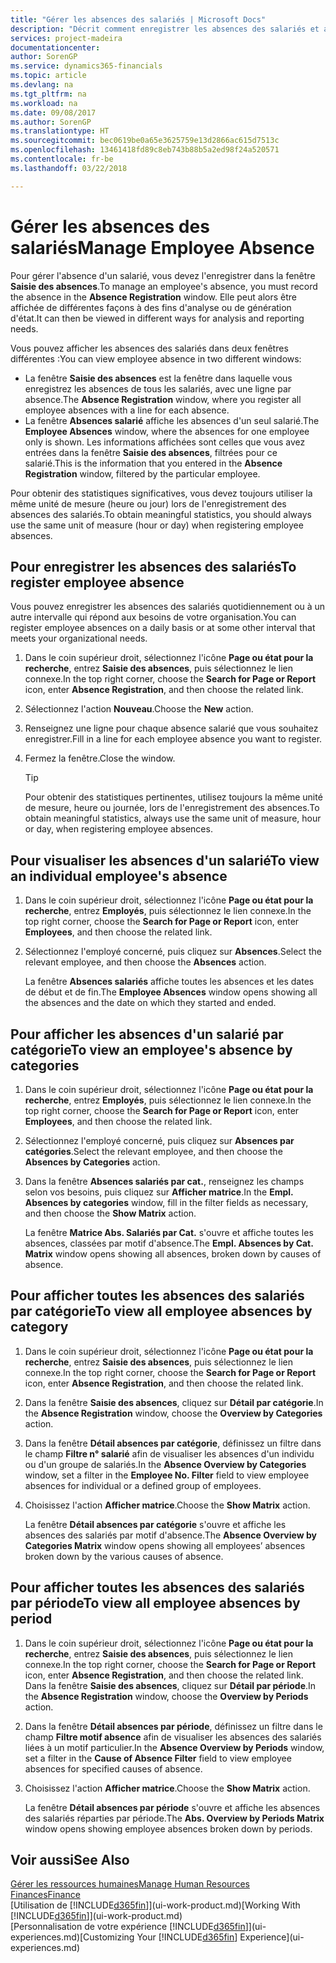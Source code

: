 ```yaml
---
title: "Gérer les absences des salariés | Microsoft Docs"
description: "Décrit comment enregistrer les absences des salariés et analyser les statistiques d'indisponibilité."
services: project-madeira
documentationcenter: 
author: SorenGP
ms.service: dynamics365-financials
ms.topic: article
ms.devlang: na
ms.tgt_pltfrm: na
ms.workload: na
ms.date: 09/08/2017
ms.author: SorenGP
ms.translationtype: HT
ms.sourcegitcommit: bec0619be0a65e3625759e13d2866ac615d7513c
ms.openlocfilehash: 13461418fd89c8eb743b88b5a2ed98f24a520571
ms.contentlocale: fr-be
ms.lasthandoff: 03/22/2018

---
```

# <a name="manage-employee-absence"></a><span data-ttu-id="18a4d-103">Gérer les absences des salariés</span><span class="sxs-lookup"><span data-stu-id="18a4d-103">Manage Employee Absence</span></span>
<span data-ttu-id="18a4d-104">Pour gérer l'absence d'un salarié, vous devez l'enregistrer dans la fenêtre **Saisie des absences**.</span><span class="sxs-lookup"><span data-stu-id="18a4d-104">To manage an employee's absence, you must record the absence in the **Absence Registration** window.</span></span> <span data-ttu-id="18a4d-105">Elle peut alors être affichée de différentes façons à des fins d'analyse ou de génération d'état.</span><span class="sxs-lookup"><span data-stu-id="18a4d-105">It can then be viewed in different ways for analysis and reporting needs.</span></span>

<span data-ttu-id="18a4d-106">Vous pouvez afficher les absences des salariés dans deux fenêtres différentes :</span><span class="sxs-lookup"><span data-stu-id="18a4d-106">You can view employee absence in two different windows:</span></span>

* <span data-ttu-id="18a4d-107">La fenêtre **Saisie des absences** est la fenêtre dans laquelle vous enregistrez les absences de tous les salariés, avec une ligne par absence.</span><span class="sxs-lookup"><span data-stu-id="18a4d-107">The **Absence Registration** window, where you register all employee absences with a line for each absence.</span></span>
* <span data-ttu-id="18a4d-108">La fenêtre **Absences salarié** affiche les absences d'un seul salarié.</span><span class="sxs-lookup"><span data-stu-id="18a4d-108">The **Employee Absences** window, where the absences for one employee only is shown.</span></span> <span data-ttu-id="18a4d-109">Les informations affichées sont celles que vous avez entrées dans la fenêtre **Saisie des absences**, filtrées pour ce salarié.</span><span class="sxs-lookup"><span data-stu-id="18a4d-109">This is the information that you entered in the **Absence Registration** window, filtered by the particular employee.</span></span>

<span data-ttu-id="18a4d-110">Pour obtenir des statistiques significatives, vous devez toujours utiliser la même unité de mesure (heure ou jour) lors de l'enregistrement des absences des salariés.</span><span class="sxs-lookup"><span data-stu-id="18a4d-110">To obtain meaningful statistics, you should always use the same unit of measure (hour or day) when registering employee absences.</span></span>

## <a name="to-register-employee-absence"></a><span data-ttu-id="18a4d-111">Pour enregistrer les absences des salariés</span><span class="sxs-lookup"><span data-stu-id="18a4d-111">To register employee absence</span></span>
<span data-ttu-id="18a4d-112">Vous pouvez enregistrer les absences des salariés quotidiennement ou à un autre intervalle qui répond aux besoins de votre organisation.</span><span class="sxs-lookup"><span data-stu-id="18a4d-112">You can register employee absences on a daily basis or at some other interval that meets your organizational needs.</span></span>

1. <span data-ttu-id="18a4d-113">Dans le coin supérieur droit, sélectionnez l'icône **Page ou état pour la recherche**, entrez **Saisie des absences**, puis sélectionnez le lien connexe.</span><span class="sxs-lookup"><span data-stu-id="18a4d-113">In the top right corner, choose the **Search for Page or Report** icon, enter **Absence Registration**, and then choose the related link.</span></span>
2. <span data-ttu-id="18a4d-114">Sélectionnez l'action **Nouveau**.</span><span class="sxs-lookup"><span data-stu-id="18a4d-114">Choose the **New** action.</span></span>
3. <span data-ttu-id="18a4d-115">Renseignez une ligne pour chaque absence salarié que vous souhaitez enregistrer.</span><span class="sxs-lookup"><span data-stu-id="18a4d-115">Fill in a line for each employee absence you want to register.</span></span>
4. <span data-ttu-id="18a4d-116">Fermez la fenêtre.</span><span class="sxs-lookup"><span data-stu-id="18a4d-116">Close the window.</span></span>

    > [!Tip]
    > <span data-ttu-id="18a4d-117">Pour obtenir des statistiques pertinentes, utilisez toujours la même unité de mesure, heure ou journée, lors de l'enregistrement des absences.</span><span class="sxs-lookup"><span data-stu-id="18a4d-117">To obtain meaningful statistics, always use the same unit of measure, hour or day, when registering employee absences.</span></span>

## <a name="to-view-an-individual-employees-absence"></a><span data-ttu-id="18a4d-118">Pour visualiser les absences d'un salarié</span><span class="sxs-lookup"><span data-stu-id="18a4d-118">To view an individual employee's absence</span></span>
1. <span data-ttu-id="18a4d-119">Dans le coin supérieur droit, sélectionnez l'icône **Page ou état pour la recherche**, entrez **Employés**, puis sélectionnez le lien connexe.</span><span class="sxs-lookup"><span data-stu-id="18a4d-119">In the top right corner, choose the **Search for Page or Report** icon, enter **Employees**, and then choose the related link.</span></span>
2. <span data-ttu-id="18a4d-120">Sélectionnez l'employé concerné, puis cliquez sur **Absences**.</span><span class="sxs-lookup"><span data-stu-id="18a4d-120">Select the relevant employee, and then choose the **Absences** action.</span></span>

    <span data-ttu-id="18a4d-121">La fenêtre **Absences salariés** affiche toutes les absences et les dates de début et de fin.</span><span class="sxs-lookup"><span data-stu-id="18a4d-121">The **Employee Absences** window opens showing all the absences and the date on which they started and ended.</span></span>

## <a name="to-view-an-employees-absence-by-categories"></a><span data-ttu-id="18a4d-122">Pour afficher les absences d'un salarié par catégorie</span><span class="sxs-lookup"><span data-stu-id="18a4d-122">To view an employee's absence by categories</span></span>
1. <span data-ttu-id="18a4d-123">Dans le coin supérieur droit, sélectionnez l'icône **Page ou état pour la recherche**, entrez **Employés**, puis sélectionnez le lien connexe.</span><span class="sxs-lookup"><span data-stu-id="18a4d-123">In the top right corner, choose the **Search for Page or Report** icon, enter **Employees**, and then choose the related link.</span></span>
2. <span data-ttu-id="18a4d-124">Sélectionnez l'employé concerné, puis cliquez sur **Absences par catégories**.</span><span class="sxs-lookup"><span data-stu-id="18a4d-124">Select the relevant employee, and then choose the **Absences by Categories** action.</span></span>
3. <span data-ttu-id="18a4d-125">Dans la fenêtre **Absences salariés par cat.**, renseignez les champs selon vos besoins, puis cliquez sur **Afficher matrice**.</span><span class="sxs-lookup"><span data-stu-id="18a4d-125">In the **Empl. Absences by categories** window, fill in the filter fields as necessary, and then choose the **Show Matrix** action.</span></span>

    <span data-ttu-id="18a4d-126">La fenêtre **Matrice Abs. Salariés par Cat.** s'ouvre et affiche toutes les absences, classées par motif d'absence.</span><span class="sxs-lookup"><span data-stu-id="18a4d-126">The **Empl. Absences by Cat. Matrix** window opens showing all absences, broken down by causes of absence.</span></span>

## <a name="to-view-all-employee-absences-by-category"></a><span data-ttu-id="18a4d-127">Pour afficher toutes les absences des salariés par catégorie</span><span class="sxs-lookup"><span data-stu-id="18a4d-127">To view all employee absences by category</span></span>
1. <span data-ttu-id="18a4d-128">Dans le coin supérieur droit, sélectionnez l'icône **Page ou état pour la recherche**, entrez **Saisie des absences**, puis sélectionnez le lien connexe.</span><span class="sxs-lookup"><span data-stu-id="18a4d-128">In the top right corner, choose the **Search for Page or Report** icon, enter **Absence Registration**, and then choose the related link.</span></span>
2. <span data-ttu-id="18a4d-129">Dans la fenêtre **Saisie des absences**, cliquez sur **Détail par catégorie**.</span><span class="sxs-lookup"><span data-stu-id="18a4d-129">In the **Absence Registration** window, choose the **Overview by Categories** action.</span></span>
3. <span data-ttu-id="18a4d-130">Dans la fenêtre **Détail absences par catégorie**, définissez un filtre dans le champ **Filtre n° salarié** afin de visualiser les absences d'un individu ou d'un groupe de salariés.</span><span class="sxs-lookup"><span data-stu-id="18a4d-130">In the **Absence Overview by Categories** window, set a filter in the **Employee No. Filter** field to view employee absences for individual or a defined group of employees.</span></span>
4. <span data-ttu-id="18a4d-131">Choisissez l'action **Afficher matrice**.</span><span class="sxs-lookup"><span data-stu-id="18a4d-131">Choose the **Show Matrix** action.</span></span>

    <span data-ttu-id="18a4d-132">La fenêtre **Détail absences par catégorie** s'ouvre et affiche les absences des salariés par motif d'absence.</span><span class="sxs-lookup"><span data-stu-id="18a4d-132">The **Absence Overview by Categories Matrix** window opens showing all employees’ absences broken down by the various causes of absence.</span></span>

## <a name="to-view-all-employee-absences-by-period"></a><span data-ttu-id="18a4d-133">Pour afficher toutes les absences des salariés par période</span><span class="sxs-lookup"><span data-stu-id="18a4d-133">To view all employee absences by period</span></span>
1. <span data-ttu-id="18a4d-134">Dans le coin supérieur droit, sélectionnez l'icône **Page ou état pour la recherche**, entrez **Saisie des absences**, puis sélectionnez le lien connexe.</span><span class="sxs-lookup"><span data-stu-id="18a4d-134">In the top right corner, choose the **Search for Page or Report** icon, enter **Absence Registration**, and then choose the related link.</span></span>
   <span data-ttu-id="18a4d-135">Dans la fenêtre **Saisie des absences**, cliquez sur **Détail par période**.</span><span class="sxs-lookup"><span data-stu-id="18a4d-135">In the **Absence Registration** window, choose the **Overview by Periods** action.</span></span>
2. <span data-ttu-id="18a4d-136">Dans la fenêtre **Détail absences par période**, définissez un filtre dans le champ **Filtre motif absence** afin de visualiser les absences des salariés liées à un motif particulier.</span><span class="sxs-lookup"><span data-stu-id="18a4d-136">In the **Absence Overview by Periods** window, set a filter in the **Cause of Absence Filter** field to view employee absences for specified causes of absence.</span></span>
3. <span data-ttu-id="18a4d-137">Choisissez l'action **Afficher matrice**.</span><span class="sxs-lookup"><span data-stu-id="18a4d-137">Choose the **Show Matrix** action.</span></span>

    <span data-ttu-id="18a4d-138">La fenêtre **Détail absences par période** s'ouvre et affiche les absences des salariés réparties par période.</span><span class="sxs-lookup"><span data-stu-id="18a4d-138">The **Abs. Overview by Periods Matrix** window opens showing employee absences broken down by periods.</span></span>

## <a name="see-also"></a><span data-ttu-id="18a4d-139">Voir aussi</span><span class="sxs-lookup"><span data-stu-id="18a4d-139">See Also</span></span>
[<span data-ttu-id="18a4d-140">Gérer les ressources humaines</span><span class="sxs-lookup"><span data-stu-id="18a4d-140">Manage Human Resources</span></span>](hr-manage-human-resources.md)  
[<span data-ttu-id="18a4d-141">Finances</span><span class="sxs-lookup"><span data-stu-id="18a4d-141">Finance</span></span>](finance.md)  
<span data-ttu-id="18a4d-142">[Utilisation de [!INCLUDE[d365fin](includes/d365fin_md.md)]](ui-work-product.md)</span><span class="sxs-lookup"><span data-stu-id="18a4d-142">[Working With [!INCLUDE[d365fin](includes/d365fin_md.md)]](ui-work-product.md)</span></span>  
<span data-ttu-id="18a4d-143">[Personnalisation de votre expérience [!INCLUDE[d365fin](includes/d365fin_md.md)]](ui-experiences.md)</span><span class="sxs-lookup"><span data-stu-id="18a4d-143">[Customizing Your [!INCLUDE[d365fin](includes/d365fin_md.md)] Experience](ui-experiences.md)</span></span>

